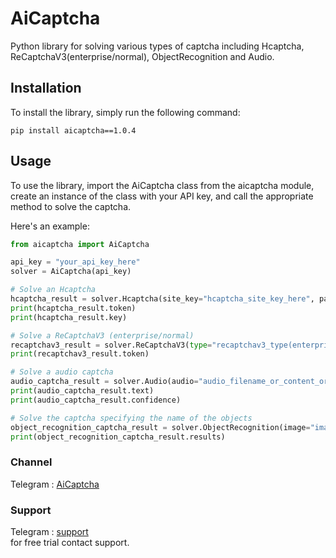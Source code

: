 # AiCaptcha
Python library for solving various types of captcha including Hcaptcha, ReCaptchaV3(enterprise/normal), ObjectRecognition and Audio.

## Installation
To install the library, simply run the following command:
``` 
pip install aicaptcha==1.0.4
```
## Usage
To use the library, import the AiCaptcha class from the aicaptcha module, create an instance of the class with your API key, and call the appropriate method to solve the captcha.

Here's an example:
``` python
from aicaptcha import AiCaptcha

api_key = "your_api_key_here"
solver = AiCaptcha(api_key)

# Solve an Hcaptcha
hcaptcha_result = solver.Hcaptcha(site_key="hcaptcha_site_key_here", page_url="hcaptcha_page_url_here", user_agent="your_user_agent_here")
print(hcaptcha_result.token)
print(hcaptcha_result.key)

# Solve a ReCaptchaV3 (enterprise/normal)
recaptchav3_result = solver.ReCaptchaV3(type="recaptchav3_type(enterprise/normal)", site_key="recaptchav3_site_key_here", page_url="recaptchav3_page_url_here", action="recaptchav3_action_here")
print(recaptchav3_result.token)

# Solve a audio captcha
audio_captcha_result = solver.Audio(audio="audio_filename_or_content_or_url", numbers_sensitivity=False)
print(audio_captcha_result.text)
print(audio_captcha_result.confidence)

# Solve the captcha specifying the name of the objects
object_recognition_captcha_result = solver.ObjectRecognition(image="image_filename_or_content_or_url", max_results=5)
print(object_recognition_captcha_result.results)
```

### Channel
Telegram : [AiCaptcha](https://t.me/aicaptcha)

### Support
Telegram : [support](https://t.me/O0O0I)\
for free trial contact support.
